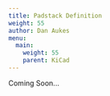 ```yaml
---
title: Padstack Definition
weight: 55
author: Dan Aukes
menu:
  main:
    weight: 55
    parent: KiCad
---
```


Coming Soon...